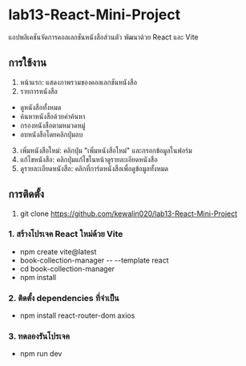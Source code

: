# lab13-React-Mini-Project

แอปพลิเคชันจัดการคอลเลกชันหนังสือส่วนตัว พัฒนาด้วย React และ Vite

## การใช้งาน

1. หน้าแรก: แสดงภาพรวมของคอลเลกชันหนังสือ
2. รายการหนังสือ

- ดูหนังสือทั้งหมด
- ค้นหาหนังสือด้วยคำค้นหา
- กรองหนังสือตามหมวดหมู่
- ลบหนังสือโดยคลิกปุ่มลบ

3. เพิ่มหนังสือใหม่: คลิกปุ่ม "เพิ่มหนังสือใหม่" และกรอกข้อมูลในฟอร์ม
4. แก้ไขหนังสือ: คลิกปุ่มแก้ไขในหน้าดูรายละเอียดหนังสือ
5. ดูรายละเอียดหนังสือ: คลิกที่การ์ดหนังสือเพื่อดูข้อมูลทั้งหมด

## การติดตั้ง

1. git clone https://github.com/kewalin020/lab13-React-Mini-Project

### 1. สร้างโปรเจค React ใหม่ด้วย Vite

- npm create vite@latest
- book-collection-manager -- --template react
- cd book-collection-manager
- npm install

### 2. ติดตั้ง dependencies ที่จำเป็น

- npm install react-router-dom axios

### 3. ทดลองรันโปรเจค

- npm run dev
